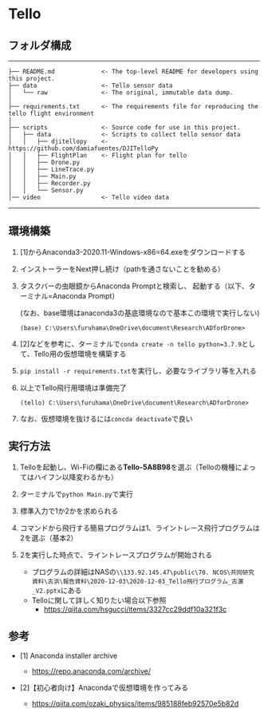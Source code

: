 # Tello

## フォルダ構成
------------

    ├── README.md             <- The top-level README for developers using this project.
    ├── data                  <- Tello sensor data
    │   └── raw               <- The original, immutable data dump.
    │
    ├── requirements.txt      <- The requirements file for reproducing the tello flight environment
    │
    ├── scripts               <- Source code for use in this project.
    │   ├── data              <- Scripts to collect tello sensor data
    │   │   ├── djitellopy    <- https://github.com/damiafuentes/DJITelloPy
    │   │   ├── FlightPlan    <- Flight plan for tello
    │   │   ├── Drone.py
    │   │   ├── LineTrace.py
    │   │   ├── Main.py
    │   │   ├── Recorder.py
    │   │   └── Sensor.py
    │── video                 <- Tello video data
--------

## 環境構築

1. [1]からAnaconda3-2020.11-Windows-x86=64.exeをダウンロードする
2. インストーラーをNext押し続け（pathを通さないことを勧める）
3. タスクバーの虫眼鏡からAnaconda Promptと検索し、 起動する（以下、ターミナル=Anaconda Prompt）

    (なお、base環境はanaconda3の基底環境なので基本この環境で実行しない)

    ```
    (base) C:\Users\furuhama\OneDrive\document\Research\ADforDrone>
    ```

4. [2]などを参考に、ターミナルで`conda create -n tello python=3.7.9`として、Tello用の仮想環境を構築する
5. `pip install -r requirements.txt`を実行し、必要なライブラリ等を入れる
6. 以上でTello飛行用環境は準備完了

    ```
    (tello) C:\Users\furuhama\OneDrive\document\Research\ADforDrone>
    ```
7. なお、仮想環境を抜けるには`concda deactivate`で良い

## 実行方法

1. Telloを起動し、Wi-Fiの欄にある**Tello-5A8B98**を選ぶ（Telloの機種によってはハイフン以降変わるかも）
2. ターミナルで`python Main.py`で実行
3. 標準入力で1か2かを求められる
4. コマンドから飛行する簡易プログラムは1、ライントレース飛行プログラムは2を選ぶ（基本2）
5. 2を実行した時点で、ライントレースプログラムが開始される

    - プログラムの詳細はNASの`\\133.92.145.47\public\70. NCOS\共同研究資料\古浜\報告資料\2020-12-03\2020-12-03_Tello飛行プログラム_古濵_V2.pptx`にある
    - Telloに関して詳しく知りたい場合以下参照
      - https://qiita.com/hsgucci/items/3327cc29ddf10a321f3c


## 参考

- [1] Anaconda installer archive
  - https://repo.anaconda.com/archive/

- [2]【初心者向け】Anacondaで仮想環境を作ってみる
  - https://qiita.com/ozaki_physics/items/985188feb92570e5b82d